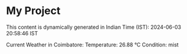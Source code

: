 # My Project

This content is dynamically generated in Indian Time (IST): 2024-06-03 20:58:46 IST


Current Weather in Coimbatore:
Temperature: 26.88 °C
Condition: mist
